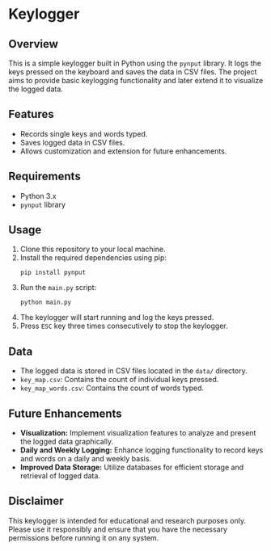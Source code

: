 # Keylogger

## Overview
This is a simple keylogger built in Python using the `pynput` library. It logs the keys pressed on the keyboard and saves the data in CSV files. The project aims to provide basic keylogging functionality and later extend it to visualize the logged data.

## Features
- Records single keys and words typed.
- Saves logged data in CSV files.
- Allows customization and extension for future enhancements.

## Requirements
- Python 3.x
- `pynput` library

## Usage
1. Clone this repository to your local machine.
2. Install the required dependencies using pip:
   ```
   pip install pynput
   ```
3. Run the `main.py` script:
   ```
   python main.py
   ```
4. The keylogger will start running and log the keys pressed.
5. Press `ESC` key three times consecutively to stop the keylogger.

## Data
- The logged data is stored in CSV files located in the `data/` directory.
- `key_map.csv`: Contains the count of individual keys pressed.
- `key_map_words.csv`: Contains the count of words typed.

## Future Enhancements
- **Visualization:** Implement visualization features to analyze and present the logged data graphically.
- **Daily and Weekly Logging:** Enhance logging functionality to record keys and words on a daily and weekly basis.
- **Improved Data Storage:** Utilize databases for efficient storage and retrieval of logged data.

## Disclaimer
This keylogger is intended for educational and research purposes only. Please use it responsibly and ensure that you have the necessary permissions before running it on any system.
